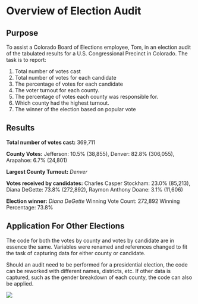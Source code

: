 # Overview of Election Audit

## Purpose
To assist a Colorado Board of Elections employee, Tom, in an election audit of the tabulated results for a U.S. Congressional Precinct in Colorado. The task is to report:
1. Total number of votes cast
2. Total number of votes for each candidate
3. The percentage of votes for each candidate
4. The voter turnout for each county.
5. The percentage of votes each county was responsible for.
6. Which county had the highest turnout.
7. The winner of the election based on popular vote

## Results
**Total number of votes cast:** 369,711

**County Votes:**
Jefferson: 10.5% (38,855),
Denver: 82.8% (306,055),
Arapahoe: 6.7% (24,801)

**Largest County Turnout:** *Denver*

**Votes received by candidates:**
Charles Casper Stockham: 23.0% (85,213),
Diana DeGette: 73.8% (272,892),
Raymon Anthony Doane: 3.1% (11,606)

**Election winner:** *Diana DeGette*
Winning Vote Count: 272,892
Winning Percentage: 73.8%

## Application For Other Elections
The code for both the votes by county and votes by candidate are in essence the same. Variables were renamed and references changed to fit the task of capturing data for either county or candidate.

Should an audit need to be performed for a presidential election, the code can be reworked with different names, districts, etc. If other data is captured, such as the gender breakdown of each county, the code can also be applied.

![](https://i.imgur.com/ZKj5Nft.png)
